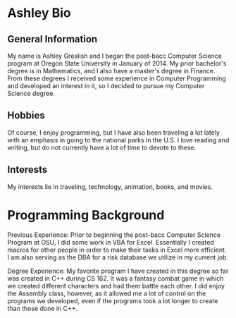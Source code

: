 # Ashley Bio

## General Information

My name is Ashley Grealish and I began the post-bacc Computer Science program at Oregon State University in January of 2014. My prior bachelor's degree is in Mathematics, and I also have a master's degree in Finance.  From these degrees I received some experience in Computer Programming and developed an interest in it, so I decided to pursue my Computer Science degree.

## Hobbies

Of course, I enjoy programming, but I have also been traveling a lot lately with an emphasis in going to the national parks in the U.S.  I love reading and writing, but do not currently have a lot of time to devote to these.

## Interests

My interests lie in traveling, technology, animation, books, and movies.

# Programming Background

Previous Experience: Prior to beginning the post-bacc Computer Science Program at OSU, I did some work in VBA for Excel.  Essentially I created macros for other people in order to make their tasks in Excel more efficient.  I am also serving as the DBA for a risk database we utilize in my current job.

Degree Experience: My favorite program I have created in this degree so far was created in C++ during CS 162.  It was a fantasy combat game in which we created different characters and had them battle each other.
I did enjoy the Assembly class, however, as it allowed me a lot of control on the programs we developed, even if the programs took a lot longer to create than those done in C++.